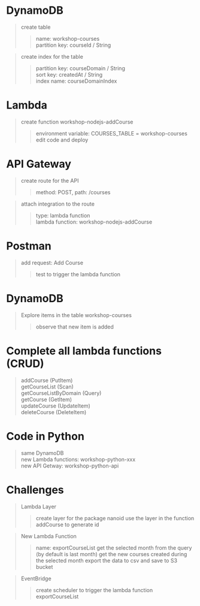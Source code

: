 # DynamoDB
> create table  
>> name: workshop-courses  
>> partition key: courseId / String  

> create index for the table  
>> partition key: courseDomain / String  
>> sort key: createdAt / String  
>> index name: courseDomainIndex  

# Lambda
> create function workshop-nodejs-addCourse
>> environment variable: COURSES_TABLE = workshop-courses
>> edit code and deploy

# API Gateway
> create route for the API  
>> method: POST, path: /courses  

> attach integration to the route  
>> type: lambda function  
>> lambda function: workshop-nodejs-addCourse  

# Postman
> add request: Add Course
>> test to trigger the lambda function  

# DynamoDB
> Explore items in the table workshop-courses  
>> observe that new item is added  

# Complete all lambda functions (CRUD)
> addCourse (PutItem)  
> getCourseList (Scan)  
> getCourseListByDomain (Query)  
> getCourse (GetItem)  
> updateCourse (UpdateItem)  
> deleteCourse (DeleteItem)  

# Code in Python
> same DynamoDB  
> new Lambda functions: workshop-python-xxx  
> new API Getway: workshop-python-api  

# Challenges
> Lambda Layer
>> create layer for the package nanoid
>> use the layer in the function addCourse to generate id

> New Lambda Function  
>> name: exportCourseList
>> get the selected month from the query (by default is last month)
>> get the new courses created during the selected month
>> export the data to csv and save to S3 bucket

> EventBridge
>> create scheduler to trigger the lambda function exportCourseList
